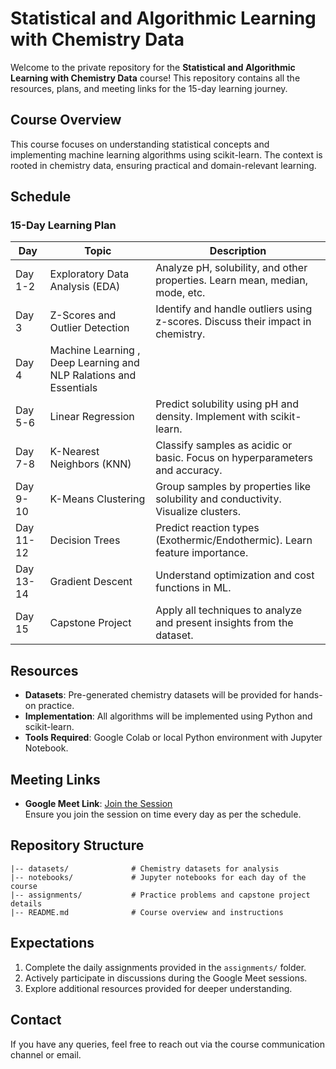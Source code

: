 # Statistical and Algorithmic Learning with Chemistry Data

Welcome to the private repository for the **Statistical and Algorithmic Learning with Chemistry Data** course! This repository contains all the resources, plans, and meeting links for the 15-day learning journey.

## Course Overview
This course focuses on understanding statistical concepts and implementing machine learning algorithms using scikit-learn. The context is rooted in chemistry data, ensuring practical and domain-relevant learning.

## Schedule
### 15-Day Learning Plan
| Day        | Topic                          | Description                                                                 |
|------------|--------------------------------|-----------------------------------------------------------------------------|
| Day 1-2    | Exploratory Data Analysis (EDA)| Analyze pH, solubility, and other properties. Learn mean, median, mode, etc.|
| Day 3      | Z-Scores and Outlier Detection | Identify and handle outliers using z-scores. Discuss their impact in chemistry. |
| Day 4      | Machine Learning , Deep Learning and NLP Ralations and Essentials|
| Day 5-6    | Linear Regression              | Predict solubility using pH and density. Implement with scikit-learn.       |
| Day 7-8    | K-Nearest Neighbors (KNN)      | Classify samples as acidic or basic. Focus on hyperparameters and accuracy. |
| Day 9-10   | K-Means Clustering             | Group samples by properties like solubility and conductivity. Visualize clusters. |
| Day 11-12  | Decision Trees                 | Predict reaction types (Exothermic/Endothermic). Learn feature importance.  |
| Day 13-14  | Gradient Descent               | Understand optimization and cost functions in ML.                           |
| Day 15     | Capstone Project               | Apply all techniques to analyze and present insights from the dataset.      |

## Resources
- **Datasets**: Pre-generated chemistry datasets will be provided for hands-on practice.
- **Implementation**: All algorithms will be implemented using Python and scikit-learn.
- **Tools Required**: Google Colab or local Python environment with Jupyter Notebook.

## Meeting Links
- **Google Meet Link**: [Join the Session](https://meet.google.com/rdh-kkap-hsr)  
  Ensure you join the session on time every day as per the schedule.

## Repository Structure
```
|-- datasets/              # Chemistry datasets for analysis
|-- notebooks/             # Jupyter notebooks for each day of the course
|-- assignments/           # Practice problems and capstone project details
|-- README.md              # Course overview and instructions
```

## Expectations
1. Complete the daily assignments provided in the `assignments/` folder.
2. Actively participate in discussions during the Google Meet sessions.
3. Explore additional resources provided for deeper understanding.

## Contact
If you have any queries, feel free to reach out via the course communication channel or email.
